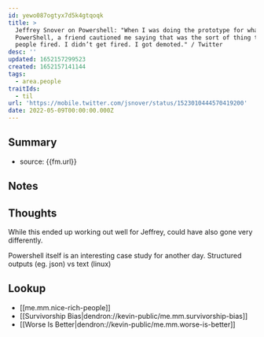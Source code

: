 ```yaml
---
id: yewo087ogtyx7d5k4gtqoqk
title: >
  Jeffrey Snover on Powershell: "When I was doing the prototype for what became
  PowerShell, a friend cautioned me saying that was the sort of thing that got
  people fired. I didn’t get fired. I got demoted." / Twitter
desc: ''
updated: 1652157299523
created: 1652157141144
tags:
  - area.people
traitIds:
  - til
url: 'https://mobile.twitter.com/jsnover/status/1523010444570419200'
date: 2022-05-09T00:00:00.000Z
---
```


## Summary
- source: {{fm.url}}

## Notes

## Thoughts
While this ended up working out well for Jeffrey, could have also gone very differently. 

Powershell itself is an interesting case study for another day. Structured outputs (eg. json) vs text (linux)

## Lookup
- [[me.mm.nice-rich-people]]
- [[Survivorship Bias|dendron://kevin-public/me.mm.survivorship-bias]]
- [[Worse Is Better|dendron://kevin-public/me.mm.worse-is-better]]
